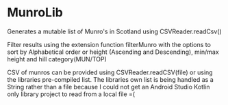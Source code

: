 # MunroLib

Generates a mutable list of Munro's in Scotland using CSVReader.readCsv()

Filter results using the extension function filterMunro with the options to sort by Alphabetical order or height (Ascending and Descending), min/max height and hill category(MUN/TOP)

CSV of munros can be provided using CSVReader.readCSV(file) or using the libraries pre-compiled list. The libraries own list is being handled as a String rather than a file because I could not get an Android Studio Kotlin only library project to read from a local file =(


